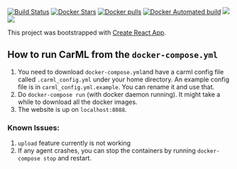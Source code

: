 [![Build Status](https://travis-ci.org/rai-project/carml.svg?branch=master)](https://travis-ci.org/rai-project/carml)
 [![Docker Stars](https://img.shields.io/docker/stars/carml/web.svg?style=plastic)](https://registry.hub.docker.com/v2/repositories/carml/web/stars/count/) [![Docker pulls](https://img.shields.io/docker/pulls/carml/web.svg?style=plastic)](https://registry.hub.docker.com/v2/repositories/carml/web/)
[![Docker Automated build](https://img.shields.io/docker/automated/carml/web.svg?style=plastic)](https://cloud.docker.com/app/carml/repository/docker/carml/web)
[![](https://images.microbadger.com/badges/image/carml/web:amd64.svg)](https://microbadger.com/images/carml/web:amd64 "Get your own image badge on microbadger.com")
[![](https://images.microbadger.com/badges/version/carml/web:amd64.svg)](https://microbadger.com/images/carml/web:amd64 "Get your own version badge on microbadger.com")


This project was bootstrapped with [Create React App](https://github.com/facebookincubator/create-react-app).

## How to run CarML from the `docker-compose.yml`
1. You need to download `docker-compose.yml`and have a carml config file called `.carml_config.yml` under your home directory. An example config file is in `carml_config.yml.example`. You can rename it and use that. 
2. Do `docker-compose run` (with docker daemon running). It might take a while to download all the docker images.
3. The website is up on `localhost:8088`.

### Known Issues:
1. `upload` feature currently is not working
2. If any agent crashes, you can stop the containers by running `docker-compose stop` and restart.
